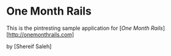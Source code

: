 # One Month Rails

This is the pintresting sample application for
[*One Month Rails*][http://onemonthrails.com]

by [Shereif Saleh]
